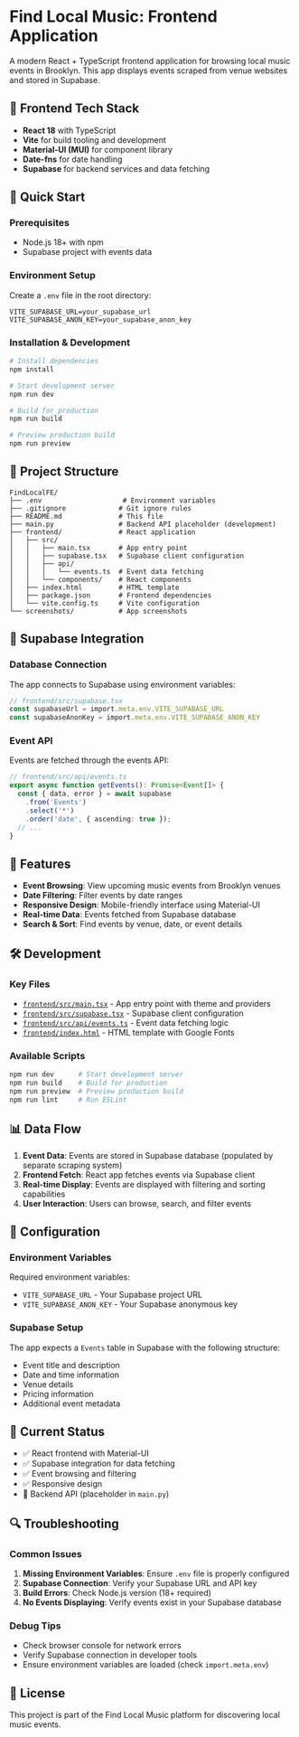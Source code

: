 # Find Local Music: Frontend Application

A modern React + TypeScript frontend application for browsing local music events in Brooklyn. This app displays events scraped from venue websites and stored in Supabase.

## 🎨 Frontend Tech Stack

- **React 18** with TypeScript
- **Vite** for build tooling and development
- **Material-UI (MUI)** for component library
- **Date-fns** for date handling
- **Supabase** for backend services and data fetching

## 🚀 Quick Start

### Prerequisites

- Node.js 18+ with npm
- Supabase project with events data

### Environment Setup

Create a `.env` file in the root directory:

```env
VITE_SUPABASE_URL=your_supabase_url
VITE_SUPABASE_ANON_KEY=your_supabase_anon_key
```

### Installation & Development

```bash
# Install dependencies
npm install

# Start development server
npm run dev

# Build for production
npm run build

# Preview production build
npm run preview
```

## 📁 Project Structure

```
FindLocalFE/
├── .env                    # Environment variables
├── .gitignore             # Git ignore rules
├── README.md              # This file
├── main.py                # Backend API placeholder (development)
├── frontend/              # React application
│   ├── src/
│   │   ├── main.tsx       # App entry point
│   │   ├── supabase.tsx   # Supabase client configuration
│   │   ├── api/
│   │   │   └── events.ts  # Event data fetching
│   │   └── components/    # React components
│   ├── index.html         # HTML template
│   ├── package.json       # Frontend dependencies
│   └── vite.config.ts     # Vite configuration
└── screenshots/           # App screenshots
```

## 🔗 Supabase Integration

### Database Connection

The app connects to Supabase using environment variables:

```typescript
// frontend/src/supabase.tsx
const supabaseUrl = import.meta.env.VITE_SUPABASE_URL
const supabaseAnonKey = import.meta.env.VITE_SUPABASE_ANON_KEY
```

### Event API

Events are fetched through the events API:

```typescript
// frontend/src/api/events.ts
export async function getEvents(): Promise<Event[]> {
  const { data, error } = await supabase
    .from('Events')
    .select('*')
    .order('date', { ascending: true });
  // ...
}
```

## 🎯 Features

- **Event Browsing**: View upcoming music events from Brooklyn venues
- **Date Filtering**: Filter events by date ranges
- **Responsive Design**: Mobile-friendly interface using Material-UI
- **Real-time Data**: Events fetched from Supabase database
- **Search & Sort**: Find events by venue, date, or event details

## 🛠️ Development

### Key Files

- [`frontend/src/main.tsx`](frontend/src/main.tsx) - App entry point with theme and providers
- [`frontend/src/supabase.tsx`](frontend/src/supabase.tsx) - Supabase client configuration
- [`frontend/src/api/events.ts`](frontend/src/api/events.ts) - Event data fetching logic
- [`frontend/index.html`](frontend/index.html) - HTML template with Google Fonts

### Available Scripts

```bash
npm run dev      # Start development server
npm run build    # Build for production
npm run preview  # Preview production build
npm run lint     # Run ESLint
```

## 📊 Data Flow

1. **Event Data**: Events are stored in Supabase database (populated by separate scraping system)
2. **Frontend Fetch**: React app fetches events via Supabase client
3. **Real-time Display**: Events are displayed with filtering and sorting capabilities
4. **User Interaction**: Users can browse, search, and filter events

## 🔧 Configuration

### Environment Variables

Required environment variables:

- `VITE_SUPABASE_URL` - Your Supabase project URL
- `VITE_SUPABASE_ANON_KEY` - Your Supabase anonymous key

### Supabase Setup

The app expects a `Events` table in Supabase with the following structure:

- Event title and description
- Date and time information
- Venue details
- Pricing information
- Additional event metadata

## 🚧 Current Status

- ✅ React frontend with Material-UI
- ✅ Supabase integration for data fetching
- ✅ Event browsing and filtering
- ✅ Responsive design
- 🚧 Backend API (placeholder in `main.py`)

## 🔍 Troubleshooting

### Common Issues

1. **Missing Environment Variables**: Ensure `.env` file is properly configured
2. **Supabase Connection**: Verify your Supabase URL and API key
3. **Build Errors**: Check Node.js version (18+ required)
4. **No Events Displaying**: Verify events exist in your Supabase database

### Debug Tips

- Check browser console for network errors
- Verify Supabase connection in developer tools
- Ensure environment variables are loaded (check `import.meta.env`)

## 📝 License

This project is part of the Find Local Music platform for discovering local music events.